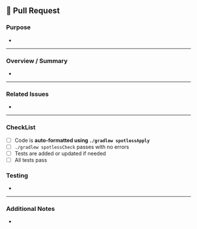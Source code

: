 ## 🚀 Pull Request

### Purpose

<!-- What is the main purpose of this PR? (e.g. bug fix, feature, documentation, release, etc.) -->
-

---

### Overview / Summary

<!-- Briefly describe the changes and why they are needed -->
-

---

### Related Issues

<!-- List related issues, e.g. Closes #123 -->
-

---

### CheckList

- [ ] Code is **auto-formatted using `./gradlew spotlessApply`**
- [ ] `./gradlew spotlessCheck` passes with no errors
- [ ] Tests are added or updated if needed
- [ ] All tests pass

### Testing

<!-- How was this tested? Screenshots or steps if applicable -->
-

---

### Additional Notes

<!-- Anything else reviewers should know -->
-

